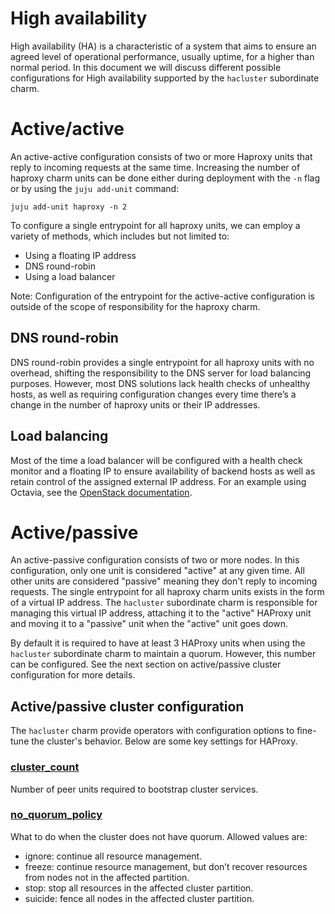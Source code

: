 # High availability
High availability (HA) is a characteristic of a system that aims to ensure an agreed level of operational performance, usually uptime, for a higher than normal period. In this document we will discuss different possible configurations for High availability supported by the `hacluster` subordinate charm.

# Active/active
An active-active configuration consists of two or more Haproxy units that reply to incoming requests at the same time. Increasing the number of haproxy charm units can be done either during deployment with the `-n` flag or by using the `juju add-unit` command: 
```
juju add-unit haproxy -n 2
```

To configure a single entrypoint for all haproxy units, we can employ a variety of methods, which includes but not limited to:
* Using a floating IP address
* DNS round-robin
* Using a load balancer

Note: Configuration of the entrypoint for the active-active configuration is outside of the scope of responsibility for the haproxy charm.

## DNS round-robin
DNS round-robin provides a single entrypoint for all haproxy units with no overhead, shifting the responsibility to the DNS server for load balancing purposes. However,  most DNS solutions lack health checks of unhealthy hosts, as well as requiring configuration changes every time there’s a change in the number of haproxy units or their IP addresses.

## Load balancing
Most of the time a load balancer will be configured with a health check monitor and a floating IP to ensure availability of backend hosts as well as retain control of the assigned external IP address. For an example using Octavia, see the [OpenStack documentation](https://docs.openstack.org/octavia/stein/user/guides/basic-cookbook.html#basic-lb-with-hm-and-fip).


# Active/passive
An active-passive configuration consists of two or more nodes. In this configuration, only one unit is considered "active" at any given time. All other units are considered "passive" meaning they don't reply to incoming requests. The single entrypoint for all haproxy charm units exists in the form of a virtual IP address. The `hacluster` subordinate charm is responsible for managing this virtual IP address, attaching it to the "active" HAProxy unit and moving it to a "passive" unit when the "active" unit goes down.

By default it is required to have at least 3 HAProxy units when using the `hacluster` subordinate charm to maintain a quorum. However, this number can be configured. See the next section on active/passive cluster configuration for more details.

## Active/passive cluster configuration
The `hacluster` charm provide operators with configuration options to fine-tune the cluster's behavior. Below are some key settings for HAProxy.

### [cluster_count](https://opendev.org/openstack/charm-hacluster/src/commit/2449932bf7c618fda4fa412228a133688db13b02/config.yaml#L125)
Number of peer units required to bootstrap cluster services.

### [no_quorum_policy](https://opendev.org/openstack/charm-hacluster/src/commit/2449932bf7c618fda4fa412228a133688db13b02/config.yaml#L221)
What to do when the cluster does not have quorum. Allowed values are:
* ignore: continue all resource management.
* freeze: continue resource management, but don’t recover resources from nodes not in the affected partition.
* stop: stop all resources in the affected cluster partition.
* suicide: fence all nodes in the affected cluster partition.

